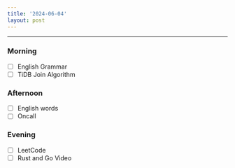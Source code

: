 ```yaml
---
title: '2024-06-04'
layout: post
---
```


---

### Morning

- [ ] English Grammar
- [ ] TiDB Join Algorithm

### Afternoon

- [ ] English words
- [ ] Oncall

### Evening

- [ ] LeetCode
- [ ] Rust and Go Video
